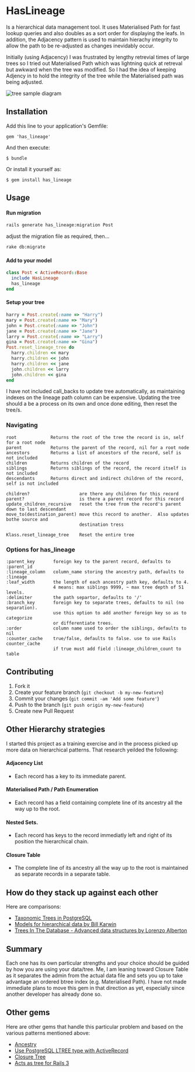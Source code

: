 # HasLineage

Is a hierarchical data management tool. It uses Materialised Path for fast lookup queries and also doubles as a sort order for displaying the leafs.  In addition, the Adjacency pattern is used to maintain hierachy integrity to allow the path to be re-adjusted as changes inevidably occur.

Initially (using Adjacency) I was frustrated by lengthy retrevial times of large trees so I tried out Materialised Path which was lightning quick at retreval but awkward when the tree was modified.  So I had the idea of keeping Adjency in to hold the integrity of the tree while the Materialised path was being adjusted.

![tree sample diagram](http://hemi.co.nz/signature/has_lineage_tree_path_diag.png)

## Installation

Add this line to your application's Gemfile:

    gem 'has_lineage'

And then execute:

    $ bundle

Or install it yourself as:

    $ gem install has_lineage

## Usage

#### Run migration

```bash
rails generate has_lineage:migration Post
```

adjust the migration file as required, then...

```bash
rake db:migrate
```

#### Add to your model

```ruby
class Post < ActiveRecord::Base
  include HasLineage
  has_lineage
end

```

#### Setup your tree

```ruby
harry = Post.create(:name => "Harry")
mary = Post.create(:name => "Mary")
john = Post.create(:name => "John")
jane = Post.create(:name => "Jane")
larry = Post.create(:name => "Larry")
gina = Post.create(:name => "Gina")
Post.reset_lineage_tree do
  harry.children << mary
  harry.children << john
  harry.children << jane
  john.children << larry
  john.children << gina
end
```

I have not included call_backs to update tree automatically, as maintaining indexes on the lineage path column can be expensive.  Updating the tree should a be a process on its own and once done editing, then reset the tree/s.

### Navigating

```
root             Returns the root of the tree the record is in, self for a root node
parent           Returns the parent of the record, nil for a root node
ancestors        Returns a list of ancestors of the record, self is not included
children         Returns children of the record
siblings         Returns siblings of the record, the record itself is not included
descendants      Returns direct and indirect children of the record, self is not included
```

```
children?                   are there any children for this record
parent?                     is there a parent record for this record
update_children_recursive   reset the tree from the record's parent down to last descendant
move_to(destination_parent) move this record to another.  Also updates bothe source and 
                            destination tress
```

```
Klass.reset_lineage_tree    Reset the entire tree
```


### Options for has_lineage

```
:parent_key       foreign key to the parent record, defaults to :parent_id
:lineage_column   column_name storing the ancestry path, defaults to :lineage 
:leaf_width       the length of each ancestry path key, defaults to 4.
                  4 means: max siblings 9999, ~ max tree depth of 51 levels. 
:delimiter        the path separtor, defaults to '/'
:branch_key       foreign key to separate trees, defaults to nil (no separation).
                  use this option to add another foreign key so as to categorize 
                  or differentiate trees.
:order            column name used to order the siblings, defaults to nil 
:counter_cache    true/false, defaults to false. use to use Rails counter_cache
                  if true must add field :lineage_children_count to table
```

## Contributing

1. Fork it
2. Create your feature branch (`git checkout -b my-new-feature`)
3. Commit your changes (`git commit -am 'Add some feature'`)
4. Push to the branch (`git push origin my-new-feature`)
5. Create new Pull Request

## Other Hierarchy strategies

I started this project as a training exercise and in the process picked up more data on hierarchical patterns. That research yeilded the following:

#### Adjacency List
* Each record has a key to its immediate parent.

#### Materialised Path / Path Enumeration
* Each record has a field containing complete line of its ancestry all the way up to the root.

#### Nested Sets.
* Each record has keys to the record immediatly left and right of its position the hierarchical chain.

#### Closure Table
* The complete line of its ancestry all the way up to the root is maintained as separate records in a separate table.

## How do they stack up against each other

Here are comparisons:

* [Taxonomic Trees in PostgreSQL](http://gbif.blogspot.com.au/2012/06/taxonomic-trees-in-postgresql.html)
* [Models for hierarchical data by Bill Karwin](http://www.slideshare.net/billkarwin/models-for-hierarchical-data)
* [Trees In The Database - Advanced data structures by Lorenzo Alberton](http://www.slideshare.net/quipo/trees-in-the-database-advanced-data-structures)

## Summary

Each one has its own particular strengths and your choice should be guided by how you are using your data/tree.  Me, I am leaning toward Closure Table as it separates the admin from the actual data file and sets you up to take advantage an ordered btree index (e.g. Materialised Path). I have not made immediate plans to move this gem in that direction as yet, especially since another developer has already done so.

## Other gems

Here are other gems that handle this particular problem and based on the various patterns mentioned above:

* [Ancestry](https://github.com/stefankroes/ancestry)
* [Use PostgreSQL LTREE type with ActiveRecord](https://github.com/RISCfuture/hierarchy)
* [Closure Tree](https://github.com/mceachen/closure_tree)
* [Acts as tree for Rails 3](https://github.com/kristianmandrup/acts_as_tree_rails3)

